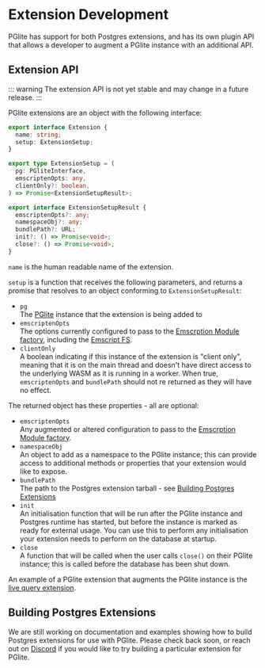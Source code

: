# Extension Development

PGlite has support for both Postgres extensions, and has its own plugin API that allows a developer to augment a PGlite instance with an additional API.

## Extension API

::: warning
The extension API is not yet stable and may change in a future release.
:::

PGlite extensions are an object with the following interface:

```ts
export interface Extension {
  name: string;
  setup: ExtensionSetup;
}

export type ExtensionSetup = (
  pg: PGliteInterface,
  emscriptenOpts: any,
  clientOnly?: boolean,
) => Promise<ExtensionSetupResult>;

export interface ExtensionSetupResult {
  emscriptenOpts?: any;
  namespaceObj?: any;
  bundlePath?: URL;
  init?: () => Promise<void>;
  close?: () => Promise<void>;
}
```

`name` is the human readable name of the extension.

`setup` is a function that receives the following parameters, and returns a promise that resolves to an object conforming to `ExtensionSetupResult`:

- `pg`<br>
  The [PGlite](../docs/api.md) instance that the extension is being added to
- `emscriptenOpts`<br>
  The options currently configured to pass to the [Emscrption Module factory](https://emscripten.org/docs/api_reference/module.html), including the [Emscript FS](https://emscripten.org/docs/api_reference/Filesystem-API.html).
- `clientOnly`<br>
  A boolean indicating if this instance of the extension is "client only", meaning that it is on the main thread and doesn't have direct access to the underlying WASM as it is running in a worker. When true, `emscriptenOpts` and `bundlePath` should not re returned as they will have no effect.

The returned object has these properties - all are optional:

- `emscriptenOpts`<br>
  Any augmented or altered configuration to pass to the [Emscrption Module factory](https://emscripten.org/docs/api_reference/module.html).
- `namespaceObj`<br>
  An object to add as a namespace to the PGlite instance; this can provide access to additional methods or properties that your extension would like to expose.
- `bundlePath`<br>
  The path to the Postgres extension tarball - see [Building Postgres Extensions](#building-postgres-extensions)
- `init`<br>
  An initialisation function that will be run after the PGlite instance and Postgres runtime has started, but before the instance is marked as ready for external usage. You can use this to perform any initialisation your extension needs to perform on the database at startup.
- `close`<br>
  A function that will be called when the user calls `close()` on their PGlite instance; this is called before the database has been shut down.

An example of a PGlite extension that augments the PGlite instance is the [live query extension](../docs/live-queries.md).

## Building Postgres Extensions

We are still working on documentation and examples showing how to build Postgres extensions for use with PGlite. Please check back soon, or reach out on [Discord](https://discord.com/channels/933657521581858818/1212676471588520006) if you would like to try building a particular extension for PGlite.
